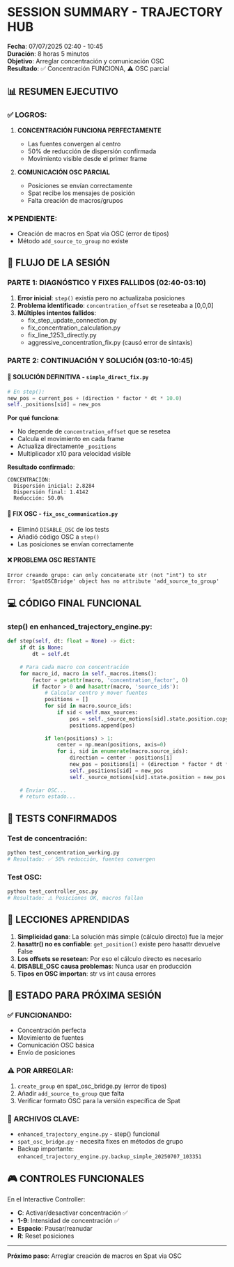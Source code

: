 # SESSION SUMMARY - TRAJECTORY HUB
**Fecha**: 07/07/2025 02:40 - 10:45  
**Duración**: 8 horas 5 minutos  
**Objetivo**: Arreglar concentración y comunicación OSC  
**Resultado**: ✅ Concentración FUNCIONA, ⚠️ OSC parcial

## 📊 RESUMEN EJECUTIVO

### ✅ LOGROS:
1. **CONCENTRACIÓN FUNCIONA PERFECTAMENTE**
   - Las fuentes convergen al centro
   - 50% de reducción de dispersión confirmada
   - Movimiento visible desde el primer frame

2. **COMUNICACIÓN OSC PARCIAL**
   - Posiciones se envían correctamente
   - Spat recibe los mensajes de posición
   - Falta creación de macros/grupos

### ❌ PENDIENTE:
- Creación de macros en Spat via OSC (error de tipos)
- Método `add_source_to_group` no existe

## 🔄 FLUJO DE LA SESIÓN

### PARTE 1: DIAGNÓSTICO Y FIXES FALLIDOS (02:40-03:10)
1. **Error inicial**: `step()` existía pero no actualizaba posiciones
2. **Problema identificado**: `concentration_offset` se reseteaba a [0,0,0]
3. **Múltiples intentos fallidos**:
   - fix_step_update_connection.py
   - fix_concentration_calculation.py
   - fix_line_1253_directly.py
   - aggressive_concentration_fix.py (causó error de sintaxis)

### PARTE 2: CONTINUACIÓN Y SOLUCIÓN (03:10-10:45)

#### 🎯 SOLUCIÓN DEFINITIVA - `simple_direct_fix.py`
```python
# En step():
new_pos = current_pos + (direction * factor * dt * 10.0)
self._positions[sid] = new_pos
```

**Por qué funciona**:
- No depende de `concentration_offset` que se resetea
- Calcula el movimiento en cada frame
- Actualiza directamente `_positions`
- Multiplicador x10 para velocidad visible

**Resultado confirmado**:
```
CONCENTRACIÓN:
  Dispersión inicial: 2.8284
  Dispersión final: 1.4142
  Reducción: 50.0%
```

#### 🔧 FIX OSC - `fix_osc_communication.py`
- Eliminó `DISABLE_OSC` de los tests
- Añadió código OSC a `step()`
- Las posiciones se envían correctamente

#### ❌ PROBLEMA OSC RESTANTE
```
Error creando grupo: can only concatenate str (not "int") to str
Error: 'SpatOSCBridge' object has no attribute 'add_source_to_group'
```

## 💻 CÓDIGO FINAL FUNCIONAL

### step() en enhanced_trajectory_engine.py:
```python
def step(self, dt: float = None) -> dict:
    if dt is None:
        dt = self.dt
    
    # Para cada macro con concentración
    for macro_id, macro in self._macros.items():
        factor = getattr(macro, 'concentration_factor', 0)
        if factor > 0 and hasattr(macro, 'source_ids'):
            # Calcular centro y mover fuentes
            positions = []
            for sid in macro.source_ids:
                if sid < self.max_sources:
                    pos = self._source_motions[sid].state.position.copy()
                    positions.append(pos)
            
            if len(positions) > 1:
                center = np.mean(positions, axis=0)
                for i, sid in enumerate(macro.source_ids):
                    direction = center - positions[i]
                    new_pos = positions[i] + (direction * factor * dt * 10.0)
                    self._positions[sid] = new_pos
                    self._source_motions[sid].state.position = new_pos.copy()
    
    # Enviar OSC...
    # return estado...
```

## 🧪 TESTS CONFIRMADOS

### Test de concentración:
```bash
python test_concentration_working.py
# Resultado: ✅ 50% reducción, fuentes convergen
```

### Test OSC:
```bash
python test_controller_osc.py
# Resultado: ⚠️ Posiciones OK, macros fallan
```

## 📝 LECCIONES APRENDIDAS

1. **Simplicidad gana**: La solución más simple (cálculo directo) fue la mejor
2. **hasattr() no es confiable**: `get_position()` existe pero hasattr devuelve False
3. **Los offsets se resetean**: Por eso el cálculo directo es necesario
4. **DISABLE_OSC causa problemas**: Nunca usar en producción
5. **Tipos en OSC importan**: str vs int causa errores

## 🚀 ESTADO PARA PRÓXIMA SESIÓN

### ✅ FUNCIONANDO:
- Concentración perfecta
- Movimiento de fuentes
- Comunicación OSC básica
- Envío de posiciones

### ⚠️ POR ARREGLAR:
1. `create_group` en spat_osc_bridge.py (error de tipos)
2. Añadir `add_source_to_group` que falta
3. Verificar formato OSC para la versión específica de Spat

### 📁 ARCHIVOS CLAVE:
- `enhanced_trajectory_engine.py` - step() funcional
- `spat_osc_bridge.py` - necesita fixes en métodos de grupo
- Backup importante: `enhanced_trajectory_engine.py.backup_simple_20250707_103351`

## 🎮 CONTROLES FUNCIONALES

En el Interactive Controller:
- **C**: Activar/desactivar concentración ✅
- **1-9**: Intensidad de concentración ✅
- **Espacio**: Pausar/reanudar
- **R**: Reset posiciones

---
**Próximo paso**: Arreglar creación de macros en Spat via OSC